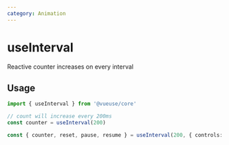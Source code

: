 ```yaml
---
category: Animation
---
```


# useInterval

Reactive counter increases on every interval

## Usage

```js {4}
import { useInterval } from '@vueuse/core'

// count will increase every 200ms
const counter = useInterval(200)
```

```ts
const { counter, reset, pause, resume } = useInterval(200, { controls: true })
```
